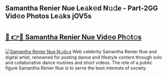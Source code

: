 ## Samantha Renier Nue Le𝚊k𝚎d N𝚞𝚍e - Part-2GG Vid𝚎o Photos Le𝚊ks jOV5s

# <h2><a href="http://fb0ayv.evod.top/?m=Samantha+Renier+Nue">🔗 👉🔴 Samantha Renier Nue Vid𝚎o Ph𝚘t𝚘s</a></h2>

[![Samantha Renier Nue N𝚞d𝚎s](https://i.imgur.com/8V9OHl7.gif)](http://fb0ayv.evod.top/?m=Samantha+Renier+Nue)
Web celebrity Samantha Renier Nue and digital artist, renowned for posting dance and lifestyle content through solo and collaborative dance routines and short videos. The role of a public figure Samantha Renier Nue is to serve the best interests of society. 
